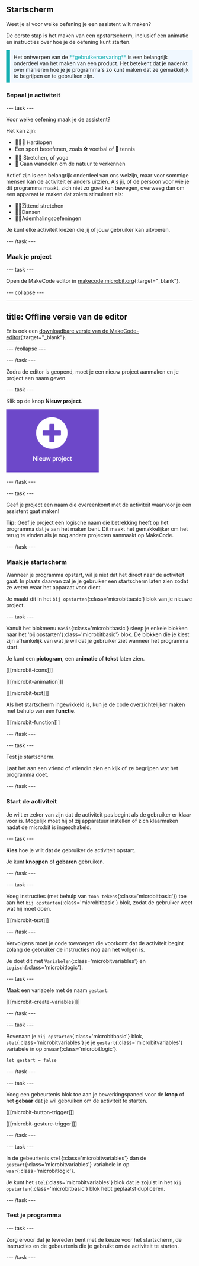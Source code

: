 ## Startscherm

Weet je al voor welke oefening je een assistent wilt maken?

De eerste stap is het maken van een opstartscherm, inclusief een animatie en instructies over hoe je de oefening kunt starten.

<p style="border-left: solid; border-width:10px; border-color: #0faeb0; background-color: aliceblue; padding: 10px;">
  Het ontwerpen van de <span style="color: #0faeb0">**gebruikerservaring**</span> is een belangrijk onderdeel van het maken van een product. Het betekent dat je nadenkt over manieren hoe je je programma's zo kunt maken dat ze gemakkelijk te begrijpen en te gebruiken zijn.
</p>

### Bepaal je activiteit

--- task ---

Voor welke oefening maak je de assistent?

Het kan zijn:

- 🏃🏽‍♀️ Hardlopen
- Een sport beoefenen, zoals ⚽️ voetbal of 🎾 tennis
- 🧘🏼 Stretchen, of yoga
- 🥾 Gaan wandelen om de natuur te verkennen

Actief zijn is een belangrijk onderdeel van ons welzijn, maar voor sommige mensen kan de activiteit er anders uitzien. Als jij, of de persoon voor wie je dit programma maakt, zich niet zo goed kan bewegen, overweeg dan om een apparaat te maken dat zoiets stimuleert als:

- 🧘🏼Zittend stretchen
- 🕺🏾Dansen
- 😮‍💨Ademhalingsoefeningen

Je kunt elke activiteit kiezen die jij of jouw gebruiker kan uitvoeren.

--- /task ---

### Maak je project

--- task ---

Open de MakeCode editor in [makecode.microbit.org](https://makecode.microbit.org){:target="_blank"}.

--- collapse ---

---

title: Offline versie van de editor
---

Er is ook een [downloadbare versie van de MakeCode-editor](https://makecode.microbit.org/offline-app){:target="_blank"}.

--- /collapse ---

--- /task ---

Zodra de editor is geopend, moet je een nieuw project aanmaken en je project een naam geven.

--- task ---

Klik op de knop **Nieuw project**.

<img src="images/new-project-button.png" alt="The New Project button inside MakeCode." width="250"/>

--- /task ---

--- task ---

Geef je project een naam die overeenkomt met de activiteit waarvoor je een assistent gaat maken!

**Tip:** Geef je project een logische naam die betrekking heeft op het programma dat je aan het maken bent. Dit maakt het gemakkelijker om het terug te vinden als je nog andere projecten aanmaakt op MakeCode.

--- /task ---

### Maak je startscherm

Wanneer je programma opstart, wil je niet dat het direct naar de activiteit gaat. In plaats daarvan zal je je gebruiker een startscherm laten zien zodat ze weten waar het apparaat voor dient.

Je maakt dit in het `bij opstarten`{:class='microbitbasic'} blok van je nieuwe project.

--- task ---

Vanuit het blokmenu `Basis`{:class='microbitbasic'} sleep je enkele blokken naar het 'bij opstarten'{:class='microbitbasic'} blok. De blokken die je kiest zijn afhankelijk van wat je wil dat je gebruiker ziet wanneer het programma start.

Je kunt een **pictogram**, een **animatie** of **tekst** laten zien.

[[[microbit-icons]]]

[[[microbit-animation]]]

[[[microbit-text]]]

Als het startscherm ingewikkeld is, kun je de code overzichtelijker maken met behulp van een **functie**.

[[[microbit-function]]]

--- /task ---

--- task ---

Test je startscherm.

Laat het aan een vriend of vriendin zien en kijk of ze begrijpen wat het programma doet.

--- /task ---

### Start de activiteit

Je wilt er zeker van zijn dat de activiteit pas begint als de gebruiker er **klaar** voor is. Mogelijk moet hij of zij apparatuur instellen of zich klaarmaken nadat de micro:bit is ingeschakeld.

--- task ---

**Kies** hoe je wilt dat de gebruiker de activiteit opstart.

Je kunt **knoppen** of **gebaren** gebruiken.

--- /task ---

--- task ---

Voeg instructies (met behulp van `toon tekens`{:class='microbitbasic'}) toe aan het `bij opstarten`{:class='microbitbasic'} blok, zodat de gebruiker weet wat hij moet doen.

[[[microbit-text]]]

--- /task ---

Vervolgens moet je code toevoegen die voorkomt dat de activiteit begint zolang de gebruiker de instructies nog aan het volgen is.

Je doet dit met `Variabelen`{:class='microbitvariables'} en `Logisch`{:class='microbitlogic'}.

--- task ---

Maak een variabele met de naam `gestart`.

[[[microbit-create-variables]]]

--- /task ---

--- task ---

Bovenaan je `bij opstarten`{:class='microbitbasic'} blok, `stel`{:class='microbitvariables'} je je `gestart`{:class='microbitvariables'} variabele in op `onwaar`{:class='microbitlogic'}.

```microbit
let gestart = false
```

--- /task ---

--- task ---

Voeg een gebeurtenis blok toe aan je bewerkingspaneel voor de **knop** of het **gebaar** dat je wil gebruiken om de activiteit te starten.

[[[microbit-button-trigger]]]

[[[microbit-gesture-trigger]]]

--- /task ---

--- task ---

In de gebeurtenis `stel`{:class='microbitvariables'} dan de `gestart`{:class='microbitvariables'} variabele in op `waar`{:class='microbitlogic'}.

Je kunt het `stel`{:class='microbitvariables'} blok dat je zojuist in het `bij opstarten`{:class='microbitbasic'} blok hebt geplaatst dupliceren.

--- /task ---

### Test je programma

--- task ---

Zorg ervoor dat je tevreden bent met de keuze voor het startscherm, de instructies en de gebeurtenis die je gebruikt om de activiteit te starten.

--- /task ---
